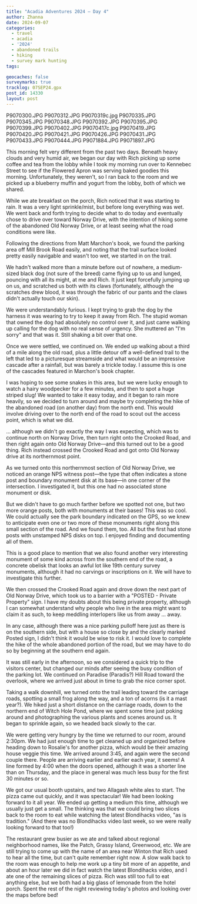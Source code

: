 ```yaml
---
title: "Acadia Adventures 2024 – Day 4"
author: Zhanna
date: 2024-09-07
categories: 
  - travel
  - acadia
  - '2024'
  - abandoned trails
  - hiking
  - survey mark hunting
tags:

geocaches: false
surveymarks: true
tracklog: 07SEP24.gpx
post_id: 14330
layout: post
---
```


P9070300.JPG
P9070312.JPG
P9070319c.jpg
P9070335.JPG
P9070345.JPG
P9070348.JPG
P9070392.JPG
P9070395.JPG
P9070399.JPG
P9070402.JPG
P9070417c.jpg
P9070419.JPG
P9070420.JPG
P9070421.JPG
P9070426.JPG
P9070431.JPG
P9070433.JPG
P9070444.JPG
P9071884.JPG
P9071897.JPG


This morning felt very different from the past two days. Beneath heavy clouds and very humid air, we began our day with Rich picking up some coffee and tea from the lobby while I took my morning run over to Kennebec Street to see if the Flowered Apron was serving baked goodies this morning. Unfortunately, they weren't, so I ran back to the room and we picked up a blueberry muffin and yogurt from the lobby, both of which we shared.

While we ate breakfast on the porch, Rich noticed that it was starting to rain. It was a very light sprinkle/mist, but before long everything was wet. We went back and forth trying to decide what to do today and eventually chose to drive over toward Norway Drive, with the intention of hiking some of the abandoned Old Norway Drive, or at least seeing what the road conditions were like.

Following the directions from Matt Marchon's book, we found the parking area off Mill Brook Road easily, and noting that the trail surface looked pretty easily navigable and wasn't too wet, we started in on the trail. 

We hadn't walked more than a minute before out of nowhere, a medium-sized black dog (not sure of the breed) came flying up to us and lunged, pouncing with all its might, at me and Rich. It just kept forcefully jumping up on us, and scratched us both with its claws (fortunately, although the scratches drew blood, it was through the fabric of our pants and the claws didn't actually touch our skin). 

We were understandably furious. I kept trying to grab the dog by the harness it was wearing to try to keep it away from Rich. The stupid woman that owned the dog had absolutely no control over it, and just came walking up calling for the dog with no real sense of urgency. She muttered an "I'm sorry" and that was it. Still shaking a bit over that one.

Once we were settled, we continued on. We ended up walking about a third of a mile along the old road, plus a little detour off a well-defined trail to the left that led to a picturesque streamside and what would be an impressive cascade after a rainfall, but was barely a trickle today. I assume this is one of the cascades featured in Marchon's book chapter. 

I was hoping to see some snakes in this area, but we were lucky enough to watch a hairy woodpecker for a few minutes, and then to spot a huge striped slug! We wanted to take it easy today, and it began to rain more heavily, so we decided to turn around and maybe try completing the hike of the abandoned road (on another day) from the north end. This would involve driving over to the north end of the road to scout out the access point, which is what we did. 

... although we didn't go exactly the way I was expecting, which was to continue north on Norway Drive, then turn right onto the Crooked Road, and then right again onto Old Norway Drive—and this turned out to be a good thing. Rich instead crossed the Crooked Road and got onto Old Norway drive at its northernmost point.

As we turned onto this northernmost section of Old Norway Drive, we noticed an orange NPS witness post—the type that often indicates a stone post and boundary monument disk at its base—in one corner of the intersection. I investigated it, but this one had no associated stone monument or disk.

But we didn't have to go much farther before we spotted not one, but two more orange posts, both with monuments at their bases! This was so cool. We could actually see the park boundary indicated on the GPS, so we knew to anticipate even one or two more of these monuments right along this small section of the road. And we found them, too.  All but the first had stone posts with unstamped NPS disks on top. I enjoyed finding and documenting all of them.

This is a good place to mention that we also found another very interesting monument of some kind across from the southern end of the road, a concrete obelisk that looks an awful lot like 19th century survey monuments, although it had no carvings or inscriptions on it. We will have to investigate this further.

We then crossed the Crooked Road again and drove down the next part of Old Norway Drive, which took us to a barrier with a "POSTED - Private Property" sign. I have my doubts about this being private property, although I can somewhat understand why people who live in the area might want to claim it as such, to keep meddling interlopers like us from away ... away. 

In any case, although there was a nice parking pulloff here just as there is on the southern side, but with a house so close by and the clearly marked Posted sign, I didn't think it would be wise to risk it. I would love to complete the hike of the whole abandoned portion of the road, but we may have to do so by beginning at the southern end again.

It was still early in the afternoon, so we considered a quick trip to the visitors center, but changed our minds after seeing the busy condition of the parking lot. We continued on Paradise (Paradis?) Hill Road toward the overlook, where we arrived just about in time to grab the nice corner spot. 

Taking a walk downhill, we turned onto the trail leading toward the carriage roads, spotting a small frog along the way, and a ton of acorns (is it a mast year?). We hiked just a short distance on the carriage roads, down to the northern end of Witch Hole Pond, where we spent some time just poking around and photographing the various plants and scenes around us. It began to sprinkle again, so we headed back slowly to the car.

We were getting very hungry by the time we returned to our room, around 2:30pm. We had just enough time to get cleaned up and organized before heading down to Rosalie's for another pizza, which would be their amazing house veggie this time. We arrived around 3:45, and again were the second couple there. People are arriving earlier and earlier each year, it seems! A line formed by 4:00 when the doors opened, although it was a shorter line than on Thursday, and the place in general was much less busy for the first 30 minutes or so. 

We got our usual booth upstairs, and two Allagash white ales to start. The pizza came out quickly, and it was spectacular! We had been looking forward to it all year. We ended up getting a medium this time, although we usually just get a small. The thinking was that we could bring two slices back to the room to eat while watching the latest Blondihacks video, "as is tradition." (And there was no Blondihacks video last week, so we were really looking forward to that too!)

The restaurant grew busier as we ate and talked about regional neighborhood names, like the Patch, Grassy Island, Greenwood, etc. We are still trying to come up with the name of an area near Winton that Rich used to hear all the time, but can't quite remember right now. A slow walk back to the room was enough to help me work up a tiny bit more of an appetite, and about an hour later we did in fact watch the latest Blondihacks video, and I ate one of the remaining slices of pizza. Rich was still too full to eat anything else, but we both had a big glass of lemonade from the hotel porch. Spent the rest of the night reviewing today's photos and looking over the maps before bed!